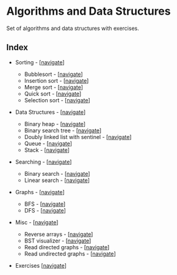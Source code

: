 # Algorithms and Data Structures

Set of algorithms and data structures with exercises.

## Index

- Sorting - [[navigate](https://github.com/edoriggio/algorithms-and-data-structures/tree/master/sorting)]
    - Bubblesort - [[navigate](https://github.com/edoriggio/algorithms-and-data-structures/tree/master/sorting/bubblesort.py)]
    - Insertion sort - [[navigate](https://github.com/edoriggio/algorithms-and-data-structures/tree/master/sorting/insertion_sort.py)]
    - Merge sort - [[navigate](https://github.com/edoriggio/algorithms-and-data-structures/tree/master/sorting/merge_sort.py)]
    - Quick sort - [[navigate](https://github.com/edoriggio/algorithms-and-data-structures/tree/master/sorting/quick_sort.py)]
    - Selection sort - [[navigate](https://github.com/edoriggio/algorithms-and-data-structures/tree/master/sorting/selection_sort.py)]
    <!-- - Heap sort - [[navigate](https://github.com/edoriggio/algorithms-and-data-structures/tree/master/sorting/heap_sort.py)] -->

- Data Structures - [[navigate](https://github.com/edoriggio/algorithms-and-data-structures/tree/master/data_structures)]
    - Binary heap - [[navigate](https://github.com/edoriggio/algorithms-and-data-structures/tree/master/data_structures/binary_heap.py)]
    - Binary search tree - [[navigate](https://github.com/edoriggio/algorithms-and-data-structures/tree/master/bst.py)]
    - Doubly linked list with sentinel - [[navigate](https://github.com/edoriggio/algorithms-and-data-structures/tree/master/data_structures/linked_list.py)]
    - Queue - [[navigate](https://github.com/edoriggio/algorithms-and-data-structures/tree/master/data_structures/queue.py)]
    - Stack - [[navigate](https://github.com/edoriggio/algorithms-and-data-structures/tree/master/data_structures/stack.py)]

- Searching - [[navigate](https://github.com/edoriggio/algorithms-and-data-structures/tree/master/searching)]
    - Binary search - [[navigate](https://github.com/edoriggio/algorithms-and-data-structures/tree/master/searching/binary_search.py)]
    - Linear search - [[navigate](https://github.com/edoriggio/algorithms-and-data-structures/tree/master/searching/linear_search.py)]

- Graphs - [[navigate](https://github.com/edoriggio/algorithms-and-data-structures/tree/master/graphs)]
    - BFS - [[navigate](https://github.com/edoriggio/algorithms-and-data-structures/tree/master/graphs/bfs.py)]
    - DFS - [[navigate](https://github.com/edoriggio/algorithms-and-data-structures/tree/master/graphs/dfs.py)]

- Misc - [[navigate](https://github.com/edoriggio/algorithms-and-data-structures/tree/master/misc)]
    - Reverse arrays - [[navigate](https://github.com/edoriggio/algorithms-and-data-structures/tree/master/misc/reverse.py)]
    - BST visualizer - [[navigate](https://github.com/edoriggio/algorithms-and-data-structures/tree/master/misc/bst_visualizer.py)]
    - Read directed graphs - [[navigate](https://github.com/edoriggio/algorithms-and-data-structures/tree/master/misc/directed.py)]
    - Read undirected graphs - [[navigate](https://github.com/edoriggio/algorithms-and-data-structures/tree/master/misc/undirected.py)]

- Exercises [[navigate](https://github.com/edoriggio/algorithms-and-data-structures/tree/master/exercises)]
